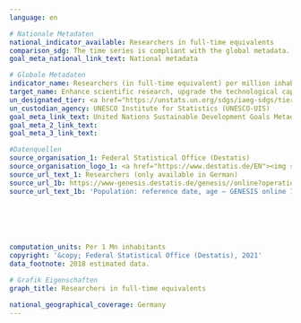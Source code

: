 ```yaml
---
language: en    

# Nationale Metadaten    
national_indicator_available: Researchers in full-time equivalents    
comparison_sdg: The time series is compliant with the global metadata.    
goal_meta_national_link_text: National metadata    

# Globale Metadaten    
indicator_name: Researchers (in full-time equivalent) per million inhabitants    
target_name: Enhance scientific research, upgrade the technological capabilities of industrial sectors in all countries, in particular developing countries, including, by 2030, encouraging innovation and substantially increasing the number of research and development workers per 1 million people and public and private research and development spending    
un_designated_tier: <a href="https://unstats.un.org/sdgs/iaeg-sdgs/tier-classification/" title="Click here for more information on the UN tier classification.">Tier I</a>    
un_custodian_agency: UNESCO Institute for Statistics (UNESCO-UIS)    
goal_meta_link_text: United Nations Sustainable Development Goals Metadata    
goal_meta_2_link_text:     
goal_meta_3_link_text:     

#Datenquellen
source_organisation_1: Federal Statistical Office (Destatis)
source_organisation_logo_1: <a href="https://www.destatis.de/EN"><img src="https://g205sdgs.github.io/sdg-indicators/public/OrgImgEn/destatis.png" alt="Logo destatis" style="height:60px; width:148px" /></a>
source_url_text_1: Researchers (only available in German)
source_url_1b: https://www-genesis.destatis.de/genesis//online?operation=table&code=12411-0005&bypass=true&language=en
source_url_text_1b: 'Population: reference date, age – GENESIS online 12411-0005'





    
computation_units: Per 1 Mn inhabitants    
copyright: '&copy; Federal Statistical Office (Destatis), 2021'    
data_footnote: 2018 estimated data.    

# Grafik Eigenschaften    
graph_title: Researchers in full-time equivalents    

national_geographical_coverage: Germany    
---
```


<span></span>